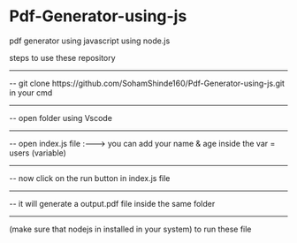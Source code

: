 # Pdf-Generator-using-js



pdf generator using javascript using node.js

steps to use these repository
<hr>
-- git clone https://github.com/SohamShinde160/Pdf-Generator-using-js.git in your cmd
<hr>
-- open folder using Vscode
<hr>
-- open index.js file     
   :---> you can add your name & age inside the var = users (variable)
<hr>
-- now click on the run button in index.js file 
<hr>
-- it will generate a output.pdf file inside the same folder 
<hr>
(make sure that nodejs in installed in your system) to run these file
